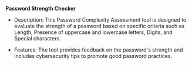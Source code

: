  **Password Strength Checker**
   - Description:
     This Password Complexity Assessment tool is designed to evaluate the strength of a password based on specific criteria such as 
Length, 
Presence of uppercase and lowercase letters, 
Digits, and 
Special characters.

   - Features:
The tool provides feedback on the password's strength and includes cybersecurity tips to promote good password practices.
